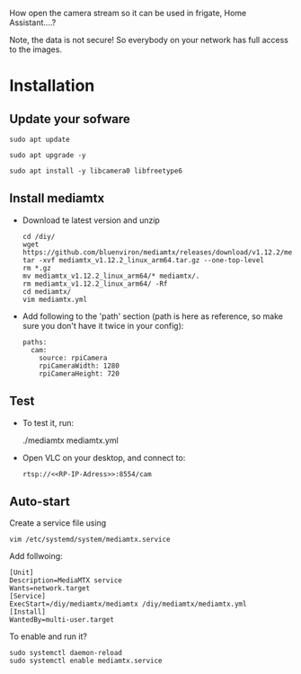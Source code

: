
How open the camera stream so it can be used in frigate, Home Assistant....?

Note, the data is not secure! So everybody on your network has full access to the images.


# Installation

## Update your sofware

    sudo apt update

    sudo apt upgrade -y

    sudo apt install -y libcamera0 libfreetype6




## Install mediamtx

- Download te latest version and unzip

      cd /diy/
      wget https://github.com/bluenviron/mediamtx/releases/download/v1.12.2/mediamtx_v1.12.2_linux_arm64.tar.gz
      tar -xvf mediamtx_v1.12.2_linux_arm64.tar.gz --one-top-level
      rm *.gz
      mv mediamtx_v1.12.2_linux_arm64/* mediamtx/. 
      rm mediamtx_v1.12.2_linux_arm64/ -Rf
      cd mediamtx/
      vim mediamtx.yml 

- Add following to the 'path' section (path is here as reference, so make sure you don't have it twice in your config):

      paths:
        cam:
          source: rpiCamera
          rpiCameraWidth: 1280
          rpiCameraHeight: 720


## Test

- To test it, run:

     ./mediamtx mediamtx.yml 

- Open VLC on your desktop, and connect to:

      rtsp://<<RP-IP-Adress>>:8554/cam


## Auto-start

Create a service file using

    vim /etc/systemd/system/mediamtx.service


Add follwoing:

    [Unit]
    Description=MediaMTX service
    Wants=network.target
    [Service]
    ExecStart=/diy/mediamtx/mediamtx /diy/mediamtx/mediamtx.yml
    [Install]
    WantedBy=multi-user.target


To enable and run it?

    sudo systemctl daemon-reload
    sudo systemctl enable mediamtx.service
